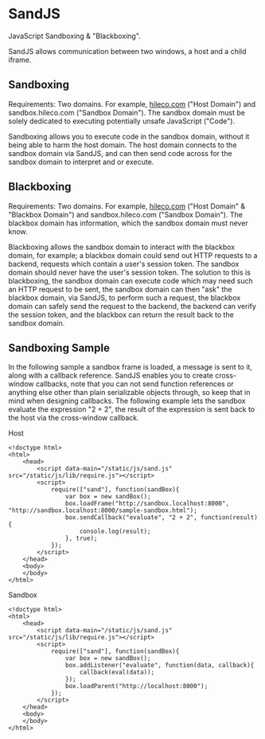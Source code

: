 SandJS
======

JavaScript Sandboxing &amp; "Blackboxing".

SandJS allows communication between two windows, a host and a child iframe.

Sandboxing
----------

Requirements: Two domains. For example, [hileco.com](http://hileco.com) ("Host Domain") and sandbox.hileco.com ("Sandbox Domain"). The sandbox domain must be solely dedicated to executing potentially unsafe JavaScript ("Code").

Sandboxing allows you to execute code in the sandbox domain, without it being able to harm the host domain. The host domain connects to the sandbox domain via SandJS, and can then send code across for the sandbox domain to interpret and or execute.

Blackboxing
-----------

Requirements: Two domains. For example, [hileco.com](http://hileco.com) ("Host Domain" &amp; "Blackbox Domain") and sandbox.hileco.com ("Sandbox Domain"). The blackbox domain has information, which the sandbox domain must never know.

Blackboxing allows the sandbox domain to interact with the blackbox domain, for example; a blackbox domain could send out HTTP requests to a backend, requests which contain a user's session token. The sandbox domain should never have the user's session token. The solution to this is blackboxing, the sandbox domain can execute code which may need such an HTTP request to be sent, the sandbox domain can then "ask" the blackbox domain, via SandJS, to perform such a request, the blackbox domain can safely send the request to the backend, the backend can verify the session token, and the blackbox can return the result back to the sandbox domain.

Sandboxing Sample
-----------------

In the following sample a sandbox frame is loaded, a message is sent to it, along with a callback reference. SandJS enables you to create cross-window callbacks, note that you can not send function references or anything else other than plain serializable objects through, so keep that in mind when designing callbacks. The following example lets the sandbox evaluate the expression "2 + 2", the result of the expression is sent back to the host via the cross-window callback.

Host

	<!doctype html>
	<html>
	    <head>
	        <script data-main="/static/js/sand.js" src="/static/js/lib/require.js"></script>
	        <script>
	            require(["sand"], function(sandBox){
	                var box = new sandBox();
	                box.loadFrame("http://sandbox.localhost:8000", "http://sandbox.localhost:8000/sample-sandbox.html");
	                box.sendCallback("evaluate", "2 + 2", function(result){
	                    console.log(result);
	                }, true);
	            });
	        </script>
	    </head>
	    <body>
	    </body>
	</html>

Sandbox

	<!doctype html>
	<html>
	    <head>
	        <script data-main="/static/js/sand.js" src="/static/js/lib/require.js"></script>
	        <script>
	            require(["sand"], function(sandBox){
	                var box = new sandBox();
	                box.addListener("evaluate", function(data, callback){
	                    callback(eval(data));
	                });
	                box.loadParent("http://localhost:8000");
	            });
	        </script>
	    </head>
	    <body>
	    </body>
	</html>

